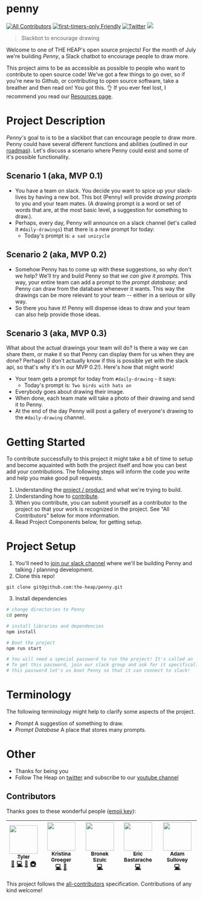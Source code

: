 # penny
[![All Contributors](https://img.shields.io/badge/all_contributors-5-orange.svg?style=flat-square)](#contributors)
[![first-timers-only Friendly](https://img.shields.io/badge/first--timers--only-friendly-blue.svg)](http://www.firsttimersonly.com/)
[![Twitter](https://img.shields.io/twitter/follow/theheap_.svg?style=social&label=Follow)](https://twitter.com/intent/follow?screen_name=theheap_)
[![](https://slackin-onxcmypksl.now.sh/badge.svg)](https://slackin-onxcmypksl.now.sh/)

> Slackbot to encourage drawing

Welcome to one of THE HEAP's open source projects! For the month of July we're building _Penny_, a Slack chatbot to encourage people to draw more.

This project aims to be as accessible as possible to people who want to contribute to open source code! We've got a few things to go over, so if you're new to Github, or contributing to open source software, take a breather and then read on! You got this. 👌 If you ever feel lost, I recommend you read our [Resources page](https://theheap.us/page/resources).


# Project Description
_Penny_'s goal to is to be a slackbot that can encourage people to draw more. Penny could have several different functions and abilities (outlined in our [roadmap](https://github.com/the-heap/penny/issues/1)). Let's discuss a scenario where Penny could exist and some of it's possible functionality.

## Scenario 1 (aka, MVP 0.1)

- You have a team on slack. You decide you want to spice up your slack-lives by having a new bot. This bot (Penny) will provide *drawing prompts* to you and your team mates. (A drawing prompt is a word or set of words that are, at the most basic level, a suggestion for something to draw.).
- Perhaps, every day, Penny will announce on a slack channel (let's called it `#daily-drawings`) that there is a new prompt for today:
  - Today's prompt is: `a sad unicycle`


## Scenario 2 (aka, MVP 0.2)

- Somehow Penny has to come up with these suggestions, so why don't we help? We'll try and build Penny so that _we can give it prompts_. This way, your entire team can add a prompt to the _prompt database_; and Penny can draw from the database whenever it wants. This way the drawings can be more relevant to your team -- either in a serious or silly way.
- So there you have it! Penny will dispense ideas to draw and your team can also help provide those ideas.

## Scenario 3 (aka, MVP 0.3)

What about the actual drawings your team will do? Is there a way we can share them, or make it so that Penny can display them for us when they are done? Perhaps! (I don't actually know if this is possible yet with the slack api, so that's why it's in our MVP 0.2!). Here's how that might work!

- Your team gets a prompt for today from `#daily-drawing` - it says:
  - Today's prompt is: `Two birds with hats on`
- Everybody goes about drawing their image.
- When done, each team mate will take a photo of their drawing and send it to Penny.
- At the end of the day Penny will post a gallery of everyone's drawing to the `#daily-drawing` channel.


# Getting Started

To contribute successfully to this project it might take a bit of time to setup and become aquainted with both the project itself and how you can best add your contributions. The following steps will inform the code you write and help you make good pull requests.

1. Understanding the [project / product](https://github.com/the-heap/penny/issues/1) and what we're trying to build.
2. Understanding how to [contribute](./CONTRIBUTING.md).
3. When you contribute, you can submit yourself as a contributor to the project so that your work is recognized in the project. See "All Contributors" below for more information.
3. Read Project Components below, for getting setup.

# Project Setup

1. You'll need to [join our slack channel](https://slackin-onxcmypksl.now.sh/) where we'll be building Penny and talking / planning development.
2. Clone this repo!

```
git clone git@github.com:the-heap/penny.git
```

3. Install dependencies

```sh
# change directories to Penny
cd penny

# install libraries and dependencies
npm install

# Boot the project
npm run start

# You will need a special password to run the project! It's called an `environment variable`
# To get this password, join our slack group and ask for it specifically!
# this password let's us boot Penny so that it can connect to slack!
```

# Terminology
The following terminology might help to clarify some aspects of the project.

* *Prompt* A suggestion of something to draw.
* *Prompt Database* A place that stores many prompts.

# Other
* Thanks for being you
* Follow The Heap on [twitter](https://twitter.com/theheap_) and subscribe to our [youtube channel](https://www.youtube.com/channel/UCIaeBxFZOzLA20sSAUENXRg)


## Contributors

Thanks goes to these wonderful people ([emoji key](https://github.com/kentcdodds/all-contributors#emoji-key)):

<!-- ALL-CONTRIBUTORS-LIST:START - Do not remove or modify this section -->
| [<img src="https://avatars3.githubusercontent.com/u/12987958?v=3" width="75px;"/><br /><sub>Tyler</sub>](http://tylersloane.com)<br />[💬](#question-teesloane "Answering Questions") [💻](https://github.com/teesloane/Penny/commits?author=teesloane "Code") [📖](https://github.com/teesloane/Penny/commits?author=teesloane "Documentation") [🚇](#infra-teesloane "Infrastructure (Hosting, Build-Tools, etc)") | [<img src="https://avatars2.githubusercontent.com/u/7462118?v=3" width="75px;"/><br /><sub>Kristina Groeger</sub>](https://twitter.com/gringogidget)<br />[💻](https://github.com/teesloane/Penny/commits?author=gringogidget "Code") [🎨](#design-gringogidget "Design") | [<img src="https://avatars1.githubusercontent.com/u/4494382?v=3" width="75px;"/><br /><sub>Bronek Szulc</sub>](https://github.com/broneks)<br />[💻](https://github.com/teesloane/Penny/commits?author=broneks "Code") | [<img src="https://avatars0.githubusercontent.com/u/5018554?v=3" width="75px;"/><br /><sub>Eric Bastarache</sub>](http://ericbastarache.github.io/)<br />[💻](https://github.com/teesloane/Penny/commits?author=ericbastarache "Code") | [<img src="https://avatars1.githubusercontent.com/u/1184446?v=3" width="75px;"/><br /><sub>Adam Sullovey</sub>](http://kb.imakewebsites.ca)<br />[💻](https://github.com/teesloane/Penny/commits?author=adamsullovey "Code") |
| :---: | :---: | :---: | :---: | :---: |
<!-- ALL-CONTRIBUTORS-LIST:END -->

This project follows the [all-contributors](https://github.com/kentcdodds/all-contributors) specification. Contributions of any kind welcome!

